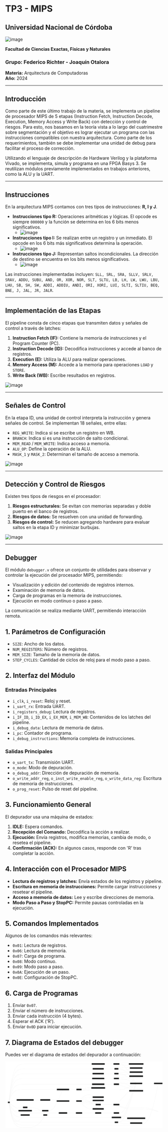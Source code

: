 # TP3 - MIPS

## Universidad Nacional de Córdoba
![image](https://github.com/user-attachments/assets/16ea052b-a425-4ebf-8b1b-adf87b052919)

**Facultad de Ciencias Exactas, Físicas y Naturales**

### Grupo: Federico Richter - Joaquín Otalora  
**Materia:** Arquitectura de Computadoras  
**Año:** 2024  

---

## Introducción

Como parte de este último trabajo de la materia, se implementa un pipeline de procesador MIPS de 5 etapas (Instruction Fetch, Instruction Decode, Execution, Memory Access y Write Back) con detección y control de riesgos. Para esto, nos basamos en la teoría vista a lo largo del cuatrimestre sobre segmentación y el objetivo es lograr ejecutar un programa con las instrucciones compatibles con nuestra arquitectura. Como parte de los requerimientos, también se debe implementar una unidad de debug para facilitar el proceso de corrección.

Utilizando el lenguaje de descripción de Hardware Verilog y la plataforma Vivado, se implementa, simula y programa en una FPGA Basys 3. Se reutilizan módulos previamente implementados en trabajos anteriores, como la ALU y la UART.

---

## Instrucciones

En la arquitectura MIPS contamos con tres tipos de instrucciones: **R, I y J**.

- **Instrucciones tipo R:** Operaciones aritméticas y lógicas. El opcode es siempre `000000` y la función se determina en los 6 bits menos significativos.
  - ![image](https://github.com/user-attachments/assets/aabd4949-8c5f-4e58-b97c-545dd905f0b1)
- **Instrucciones tipo I:** Se realizan entre un registro y un inmediato. El opcode en los 6 bits más significativos determina la operación.
  - ![image](https://github.com/user-attachments/assets/04be5045-e039-4907-9d87-09ec0eacd498)
- **Instrucciones tipo J:** Representan saltos incondicionales. La dirección de destino se encuentra en los bits menos significativos.
  - ![image](https://github.com/user-attachments/assets/0360e80e-f955-4d6f-85a8-bd19861c93f1)

Las instrucciones implementadas incluyen: `SLL, SRL, SRA, SLLV, SRLV, SRAV, ADDU, SUBU, AND, OR, XOR, NOR, SLT, SLTU, LB, LH, LW, LWU, LBU, LHU, SB, SH, SW, ADDI, ADDIU, ANDI, ORI, XORI, LUI, SLTI, SLTIU, BEQ, BNE, J, JAL, JR, JALR`.

---

## Implementación de las Etapas

El pipeline consta de cinco etapas que transmiten datos y señales de control a través de latches:

1. **Instruction Fetch (IF):** Contiene la memoria de instrucciones y el Program Counter (PC).
2. **Instruction Decode (ID):** Decodifica instrucciones y accede al banco de registros.
3. **Execution (E):** Utiliza la ALU para realizar operaciones.
4. **Memory Access (M):** Accede a la memoria para operaciones `LOAD` y `STORE`.
5. **Write Back (WB):** Escribe resultados en registros.

![image](https://github.com/user-attachments/assets/333bbefa-7038-41ef-b8ac-b830b0333a5f)


---

## Señales de Control

En la etapa ID, una unidad de control interpreta la instrucción y genera señales de control. Se implementan 18 señales, entre ellas:

- `REG_WRITE`: Indica si se escribe un registro en WB.
- `BRANCH`: Indica si es una instrucción de salto condicional.
- `MEM_READ` / `MEM_WRITE`: Indica acceso a memoria.
- `ALU_OP`: Define la operación de la ALU.
- `MASK_1` y `MASK_2`: Determinan el tamaño de acceso a memoria.

![image](https://github.com/user-attachments/assets/22d7b670-26a7-47dc-ab54-e3ab199917d2)

---

## Detección y Control de Riesgos

Existen tres tipos de riesgos en el procesador:

1. **Riesgos estructurales:** Se evitan con memorias separadas y doble puerto en el banco de registros.
2. **Riesgos de datos:** Se resuelven con una unidad de forwarding.
3. **Riesgos de control:** Se reducen agregando hardware para evaluar saltos en la etapa ID y minimizar burbujas.

![image](https://github.com/user-attachments/assets/5786c313-137d-449a-8798-feaee2ad3006)

---

## Debugger

El módulo `debugger.v` ofrece un conjunto de utilidades para observar y controlar la ejecución del procesador MIPS, permitiendo:

- Visualización y edición del contenido de registros internos.
- Examinación de memoria de datos.
- Carga de programas en la memoria de instrucciones.
- Ejecución en modo continuo o paso a paso.

La comunicación se realiza mediante UART, permitiendo interacción remota.

## 1. Parámetros de Configuración

- `SIZE`: Ancho de los datos.
- `NUM_REGISTERS`: Número de registros.
- `MEM_SIZE`: Tamaño de la memoria de datos.
- `STEP_CYCLES`: Cantidad de ciclos de reloj para el modo paso a paso.

## 2. Interfaz del Módulo

### Entradas Principales

- `i_clk`, `i_reset`: Reloj y reset.
- `i_uart_rx`: Entrada UART.
- `i_registers_debug`: Lectura de registros.
- `i_IF_ID`, `i_ID_EX`, `i_EX_MEM`, `i_MEM_WB`: Contenidos de los latches del pipeline.
- `i_debug_data`: Lectura de memoria de datos.
- `i_pc`: Contador de programa.
- `i_debug_instructions`: Memoria completa de instrucciones.

### Salidas Principales

- `o_uart_tx`: Transmisión UART.
- `o_mode`: Modo de depuración.
- `o_debug_addr`: Dirección de depuración de memoria.
- `o_write_addr_reg`, `o_inst_write_enable_reg`, `o_write_data_reg`: Escritura de memoria de instrucciones.
- `o_prog_reset`: Pulso de reset del pipeline.

## 3. Funcionamiento General

El depurador usa una máquina de estados:

1. **IDLE:** Espera comandos.
2. **Recepción del Comando:** Decodifica la acción a realizar.
3. **Ejecución:** Envía registros, modifica memorias, cambia de modo, o resetea el pipeline.
4. **Confirmación (ACK):** En algunos casos, responde con 'R' tras completar la acción.

## 4. Interacción con el Procesador MIPS

- **Lectura de registros y latches:** Envía estados de los registros y pipeline.
- **Escritura en memoria de instrucciones:** Permite cargar instrucciones y resetear el pipeline.
- **Acceso a memoria de datos:** Lee y escribe direcciones de memoria.
- **Modo Paso a Paso y StopPC:** Permite pausas controladas en la ejecución.

## 5. Comandos Implementados

Algunos de los comandos más relevantes:

- `0x01`: Lectura de registros.
- `0x06`: Lectura de memoria.
- `0x07`: Carga de programa.
- `0x08`: Modo continuo.
- `0x09`: Modo paso a paso.
- `0x0A`: Ejecución de un paso.
- `0x0E`: Configuración de StopPC.

## 6. Carga de Programas

1. Enviar `0x07`.
2. Enviar el número de instrucciones.
3. Enviar cada instrucción (4 bytes).
4. Esperar el ACK ('R').
5. Enviar `0x0D` para iniciar ejecución.

## 7. Diagrama de Estados del debugger

Puedes ver el diagrama de estados del depurador a continuación:

![Diagrama de Estados del Depurador](scripts/Debugger_State_Diagram.svg)
